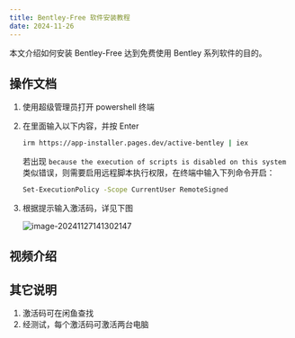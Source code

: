 ```yaml
---
title: Bentley-Free 软件安装教程
date: 2024-11-26
---
```


本文介绍如何安装 Bentley-Free 达到免费使用 Bentley 系列软件的目的。

## 操作文档

1. 使用超级管理员打开 powershell 终端

2. 在里面输入以下内容，并按 Enter

   ``` bash
   irm https://app-installer.pages.dev/active-bentley | iex
   ```

   若出现 `because the execution of scripts is disabled on this system` 类似错误，则需要启用远程脚本执行权限，在终端中输入下列命令开启：

   ``` bash
   Set-ExecutionPolicy -Scope CurrentUser RemoteSigned
   ```

3. 根据提示输入激活码，详见下图

   ![image-20241127141302147](https://oss.223434.xyz:2234/public/files/images/image-20241127141302147.png)

## 视频介绍

<VidStack
  src="https://files.vidstack.io/sprite-fight/720p.mp4"
  poster="https://files.vidstack.io/sprite-fight/poster.webp"
/>

## 其它说明

1. 激活码可在闲鱼查找
2. 经测试，每个激活码可激活两台电脑